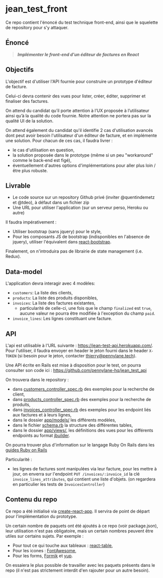 # jean_test_front

Ce repo contient l'énoncé du test technique front-end, ainsi que le squelette de repository pour s'y attaquer.

## Énoncé

> ***Implémenter le front-end d'un éditeur de factures en React***


## Objectifs

L'objectif est d'utiliser l'API fournie pour construire un prototype d'éditeur de facture.

Celui-ci devra contenir des vues pour lister, créer, éditer, supprimer et finaliser des factures.

On attend du candidat qu’il porte attention à l’UX proposée à l’utilisateur ainsi qu’à la qualité du code fournie. Notre attention ne portera pas sur la qualité UI de la solution.

On attend également du candidat qu'il identifie 2 cas d'utilisation avancés dont peut avoir besoin l'utilisateur d'un éditeur de facture, et en implémente une solution. Pour chacun de ces cas, il faudra livrer :
- le cas d'utilisation en question,
- la solution proposée dans le prototype (même si un peu "workaround" comme le back-end est figé),
- éventuellement d'autres options d'implémentations pour aller plus loin / être plus robuste.


## Livrable

- Le code source sur un repository Github privé (inviter @quentindemetz et @tdeo), à défaut dans un fichier zip
- Une URL pour utiliser l'application (sur un serveur perso, Heroku ou autre)

Il faudra impérativement :
- Utiliser bootstrap (sans jquery) pour le style,
- Pour les composants JS de bootstrap (indisponibles en l'absence de jquery), utiliser l'équivalent dans [react-bootstrap](https://react-bootstrap.github.io/).

Finalement, on n'introduira pas de librairie de state management (i.e. Redux).


## Data-model

L'application devra interagir avec 4 modèles:
- `customers`: La liste des clients,
- `products`: La liste des produits disponibles,
- `invoices`: La liste des factures existantes,
  - particularité de celle-ci, une fois que le champ `finalized` est `true`, aucune valeur ne pourra être modifiée à l'exception du champ `paid`.
- `invoice_lines`: Les lignes constituant une facture.


## API

L'api est utilisable à l'URL suivante : https://jean-test-api.herokuapp.com/. Pour l'utiliser, il faudra envoyer en header le jeton fourni dans le header `X-TOKEN` (si besoin pour le jeton, contacter thierry@pennylane.tech).

Une API écrite en Rails est mise à disposition pour le test, on pourra consulter son code ici : https://github.com/pennylane-hq/jean_test_api

On trouvera dans le repository :
- dans [customers_controller_spec.rb](https://github.com/pennylane-hq/jean_test_api/tree/main/spec/requests/customers_controller_spec.rb) des exemples pour la recherche de client,
- dans [products_controller_spec.rb](https://github.com/pennylane-hq/jean_test_api/tree/main/spec/requests/products_controller_spec.rb) des exemples pour la recherche de produits,
- dans [invoices_controller_spec.rb](https://github.com/pennylane-hq/jean_test_api/tree/main/spec/requests/invoices_controller_spec.rb) des exemples pour les endpoint liés aux factures et à leurs lignes,
- dans le dossier [app/models/](https://github.com/pennylane-hq/jean_test_api/tree/main/app/models/) les différents modèles,
- dans le fichier [schema.rb](https://github.com/pennylane-hq/jean_test_api/blob/main/db/schema.rb) la structure des différentes tables,
- dans le dossier [app/views/](https://github.com/pennylane-hq/jean_test_api/tree/main/app/views/), les définitions des vues pour les différents endpoints au format [jbuilder](https://github.com/rails/jbuilder).

On pourra trouver plus d'information sur le langage Ruby On Rails dans les [guides Ruby on Rails](https://guides.rubyonrails.org/v6.0/)

Particularité :
- les lignes de factures sont manipulées via leur facture, pour les mettre à jour, on enverra sur l'endpoint `PUT /invoices/:invoice_id` la clé `invoice_lines_attributes`, qui contient une liste d'objets. (on regardera en particulier les tests de `InvoicesController`)


## Contenu du repo

Ce repo a été initialisé via [create-react-app](https://github.com/facebook/create-react-app). Il servira de point de départ pour l'implémentation du prototype.

Un certain nombre de paquets ont été ajoutés à ce repo (voir package.json), leur utilisation n'est pas obligatoire, mais un certain nombres peuvent être utiles sur certains sujets. Par exemple :
- Pour tout ce qui touche aux tableaux : [react-table](https://react-table.tanstack.com/),
- Pour les icones : [FontAwesome](https://fontawesome.com/how-to-use/on-the-web/using-with/react),
- Pour les forms, [Formik](https://formik.org/docs/overview) et [yup](https://github.com/jquense/yup/).

On essaiera le plus possible de travailler avec les paquets présents dans le repo (il n'est pas strictement interdit d'en rajouter pour un autre besoin).
